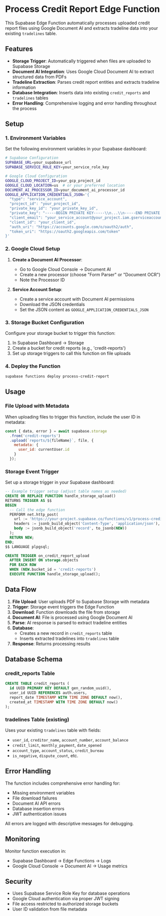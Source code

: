 # Process Credit Report Edge Function

This Supabase Edge Function automatically processes uploaded credit report files using Google Document AI and extracts tradeline data into your existing `tradelines` table.

## Features

- **Storage Trigger**: Automatically triggered when files are uploaded to Supabase Storage
- **Document AI Integration**: Uses Google Cloud Document AI to extract structured data from PDFs
- **Tradeline Extraction**: Parses credit report entities and extracts tradeline information
- **Database Integration**: Inserts data into existing `credit_reports` and `tradelines` tables
- **Error Handling**: Comprehensive logging and error handling throughout the process

## Setup

### 1. Environment Variables

Set the following environment variables in your Supabase dashboard:

```bash
# Supabase Configuration
SUPABASE_URL=your_supabase_url
SUPABASE_SERVICE_ROLE_KEY=your_service_role_key

# Google Cloud Configuration
GOOGLE_CLOUD_PROJECT_ID=your_gcp_project_id
GOOGLE_CLOUD_LOCATION=us  # or your preferred location
DOCUMENT_AI_PROCESSOR_ID=your_document_ai_processor_id
GOOGLE_APPLICATION_CREDENTIALS_JSON='{
  "type": "service_account",
  "project_id": "your_project_id",
  "private_key_id": "your_private_key_id",
  "private_key": "-----BEGIN PRIVATE KEY-----\\n...\\n-----END PRIVATE KEY-----\\n",
  "client_email": "your_service_account@your_project.iam.gserviceaccount.com",
  "client_id": "your_client_id",
  "auth_uri": "https://accounts.google.com/o/oauth2/auth",
  "token_uri": "https://oauth2.googleapis.com/token"
}'
```

### 2. Google Cloud Setup

1. **Create a Document AI Processor**:
   - Go to Google Cloud Console → Document AI
   - Create a new processor (choose "Form Parser" or "Document OCR")
   - Note the Processor ID

2. **Service Account Setup**:
   - Create a service account with Document AI permissions
   - Download the JSON credentials
   - Set the JSON content as `GOOGLE_APPLICATION_CREDENTIALS_JSON`

### 3. Storage Bucket Configuration

Configure your storage bucket to trigger this function:

1. In Supabase Dashboard → Storage
2. Create a bucket for credit reports (e.g., 'credit-reports')
3. Set up storage triggers to call this function on file uploads

### 4. Deploy the Function

```bash
supabase functions deploy process-credit-report
```

## Usage

### File Upload with Metadata

When uploading files to trigger this function, include the user ID in metadata:

```javascript
const { data, error } = await supabase.storage
  .from('credit-reports')
  .upload(`reports/${fileName}`, file, {
    metadata: {
      user_id: currentUser.id
    }
  });
```

### Storage Event Trigger

Set up a storage trigger in your Supabase dashboard:

```sql
-- Example trigger setup (adjust table names as needed)
CREATE OR REPLACE FUNCTION handle_storage_upload()
RETURNS TRIGGER AS $$
BEGIN
  -- Call the edge function
  PERFORM net.http_post(
    url := 'https://your-project.supabase.co/functions/v1/process-credit-report',
    headers := jsonb_build_object('Content-Type', 'application/json'),
    body := jsonb_build_object('record', to_jsonb(NEW))
  );
  RETURN NEW;
END;
$$ LANGUAGE plpgsql;

CREATE TRIGGER on_credit_report_upload
  AFTER INSERT ON storage.objects
  FOR EACH ROW
  WHEN (NEW.bucket_id = 'credit-reports')
  EXECUTE FUNCTION handle_storage_upload();
```

## Data Flow

1. **File Upload**: User uploads PDF to Supabase Storage with metadata
2. **Trigger**: Storage event triggers the Edge Function
3. **Download**: Function downloads the file from storage
4. **Document AI**: File is processed using Google Document AI
5. **Parse**: AI response is parsed to extract tradeline entities
6. **Database**: 
   - Creates a new record in `credit_reports` table
   - Inserts extracted tradelines into `tradelines` table
7. **Response**: Returns processing results

## Database Schema

### credit_reports Table
```sql
CREATE TABLE credit_reports (
  id UUID PRIMARY KEY DEFAULT gen_random_uuid(),
  user_id UUID REFERENCES auth.users,
  report_date TIMESTAMP WITH TIME ZONE DEFAULT now(),
  created_at TIMESTAMP WITH TIME ZONE DEFAULT now()
);
```

### tradelines Table (existing)
Uses your existing `tradelines` table with fields:
- `user_id`, `creditor_name`, `account_number`, `account_balance`
- `credit_limit`, `monthly_payment`, `date_opened`
- `account_type`, `account_status`, `credit_bureau`
- `is_negative`, `dispute_count`, etc.

## Error Handling

The function includes comprehensive error handling for:
- Missing environment variables
- File download failures
- Document AI API errors
- Database insertion errors
- JWT authentication issues

All errors are logged with descriptive messages for debugging.

## Monitoring

Monitor function execution in:
- Supabase Dashboard → Edge Functions → Logs
- Google Cloud Console → Document AI → Usage metrics

## Security

- Uses Supabase Service Role Key for database operations
- Google Cloud authentication via proper JWT signing
- File access restricted to authorized storage buckets
- User ID validation from file metadata